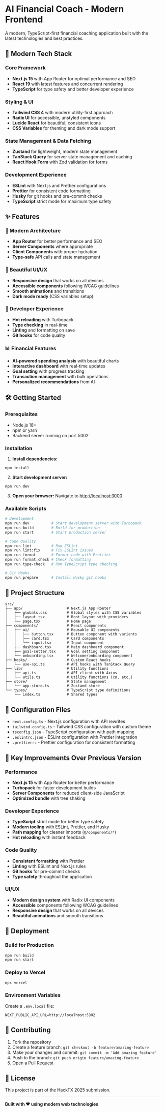 # AI Financial Coach - Modern Frontend

A modern, TypeScript-first financial coaching application built with the latest technologies and best practices.

## 🚀 Modern Tech Stack

### Core Framework
- **Next.js 15** with App Router for optimal performance and SEO
- **React 19** with latest features and concurrent rendering
- **TypeScript** for type safety and better developer experience

### Styling & UI
- **Tailwind CSS 4** with modern utility-first approach
- **Radix UI** for accessible, unstyled components
- **Lucide React** for beautiful, consistent icons
- **CSS Variables** for theming and dark mode support

### State Management & Data Fetching
- **Zustand** for lightweight, modern state management
- **TanStack Query** for server state management and caching
- **React Hook Form** with Zod validation for forms

### Development Experience
- **ESLint** with Next.js and Prettier configurations
- **Prettier** for consistent code formatting
- **Husky** for git hooks and pre-commit checks
- **TypeScript** strict mode for maximum type safety

## ✨ Features

### 🎯 Modern Architecture
- **App Router** for better performance and SEO
- **Server Components** where appropriate
- **Client Components** with proper hydration
- **Type-safe** API calls and state management

### 🎨 Beautiful UI/UX
- **Responsive design** that works on all devices
- **Accessible components** following WCAG guidelines
- **Smooth animations** and transitions
- **Dark mode ready** (CSS variables setup)

### 🔧 Developer Experience
- **Hot reloading** with Turbopack
- **Type checking** in real-time
- **Linting** and formatting on save
- **Git hooks** for code quality

### 📊 Financial Features
- **AI-powered spending analysis** with beautiful charts
- **Interactive dashboard** with real-time updates
- **Goal setting** with progress tracking
- **Transaction management** with bulk operations
- **Personalized recommendations** from AI

## 🛠️ Getting Started

### Prerequisites
- Node.js 18+ 
- npm or yarn
- Backend server running on port 5002

### Installation

1. **Install dependencies:**
```bash
npm install
```

2. **Start development server:**
```bash
npm run dev
```

3. **Open your browser:**
Navigate to [http://localhost:3000](http://localhost:3000)

### Available Scripts

```bash
# Development
npm run dev          # Start development server with Turbopack
npm run build        # Build for production
npm run start        # Start production server

# Code Quality
npm run lint         # Run ESLint
npm run lint:fix     # Fix ESLint issues
npm run format       # Format code with Prettier
npm run format:check # Check formatting
npm run type-check   # Run TypeScript type checking

# Git Hooks
npm run prepare      # Install Husky git hooks
```

## 📁 Project Structure

```
src/
├── app/                    # Next.js App Router
│   ├── globals.css         # Global styles with CSS variables
│   ├── layout.tsx          # Root layout with providers
│   └── page.tsx            # Home page
├── components/             # React components
│   ├── ui/                 # Reusable UI components
│   │   ├── button.tsx      # Button component with variants
│   │   ├── card.tsx        # Card components
│   │   └── input.tsx       # Input component
│   ├── dashboard.tsx       # Main dashboard component
│   ├── goal-setter.tsx     # Goal setting component
│   └── onboarding.tsx      # Welcome/onboarding component
├── hooks/                  # Custom React hooks
│   └── use-api.ts          # API hooks with TanStack Query
├── lib/                    # Utility functions
│   ├── api.ts              # API client with Axios
│   └── utils.ts            # Utility functions (cn, etc.)
├── store/                  # State management
│   └── app-store.ts        # Zustand store
└── types/                  # TypeScript type definitions
    └── index.ts            # Shared types
```

## 🔧 Configuration Files

- `next.config.ts` - Next.js configuration with API rewrites
- `tailwind.config.ts` - Tailwind CSS configuration with custom theme
- `tsconfig.json` - TypeScript configuration with path mapping
- `.eslintrc.json` - ESLint configuration with Prettier integration
- `.prettierrc` - Prettier configuration for consistent formatting

## 🌟 Key Improvements Over Previous Version

### Performance
- **Next.js 15** with App Router for better performance
- **Turbopack** for faster development builds
- **Server Components** for reduced client-side JavaScript
- **Optimized bundle** with tree shaking

### Developer Experience
- **TypeScript** strict mode for better type safety
- **Modern tooling** with ESLint, Prettier, and Husky
- **Path mapping** for cleaner imports (`@/components/*`)
- **Hot reloading** with instant feedback

### Code Quality
- **Consistent formatting** with Prettier
- **Linting** with ESLint and Next.js rules
- **Git hooks** for pre-commit checks
- **Type safety** throughout the application

### UI/UX
- **Modern design system** with Radix UI components
- **Accessible** components following WCAG guidelines
- **Responsive design** that works on all devices
- **Beautiful animations** and smooth transitions

## 🚀 Deployment

### Build for Production
```bash
npm run build
npm run start
```

### Deploy to Vercel
```bash
npx vercel
```

### Environment Variables
Create a `.env.local` file:
```env
NEXT_PUBLIC_API_URL=http://localhost:5002
```

## 🤝 Contributing

1. Fork the repository
2. Create a feature branch: `git checkout -b feature/amazing-feature`
3. Make your changes and commit: `git commit -m 'Add amazing feature'`
4. Push to the branch: `git push origin feature/amazing-feature`
5. Open a Pull Request

## 📄 License

This project is part of the HackTX 2025 submission.

---

**Built with ❤️ using modern web technologies**